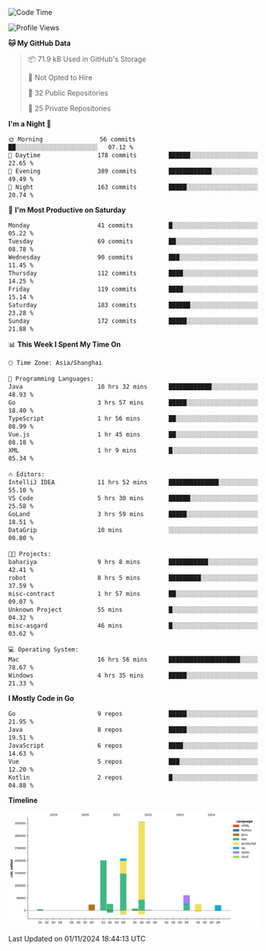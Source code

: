 <!--START_SECTION:waka-->
![Code Time](http://img.shields.io/badge/Code%20Time-2%2C872%20hrs-blue)

![Profile Views](http://img.shields.io/badge/Profile%20Views-0-blue)

**🐱 My GitHub Data** 

> 📦 71.9 kB Used in GitHub's Storage 
 > 
> 🚫 Not Opted to Hire
 > 
> 📜 32 Public Repositories 
 > 
> 🔑 25 Private Repositories 
 > 
**I'm a Night 🦉** 

```text
🌞 Morning                56 commits          ██░░░░░░░░░░░░░░░░░░░░░░░   07.12 % 
🌆 Daytime                178 commits         ██████░░░░░░░░░░░░░░░░░░░   22.65 % 
🌃 Evening                389 commits         ████████████░░░░░░░░░░░░░   49.49 % 
🌙 Night                  163 commits         █████░░░░░░░░░░░░░░░░░░░░   20.74 % 
```
📅 **I'm Most Productive on Saturday** 

```text
Monday                   41 commits          █░░░░░░░░░░░░░░░░░░░░░░░░   05.22 % 
Tuesday                  69 commits          ██░░░░░░░░░░░░░░░░░░░░░░░   08.78 % 
Wednesday                90 commits          ███░░░░░░░░░░░░░░░░░░░░░░   11.45 % 
Thursday                 112 commits         ████░░░░░░░░░░░░░░░░░░░░░   14.25 % 
Friday                   119 commits         ████░░░░░░░░░░░░░░░░░░░░░   15.14 % 
Saturday                 183 commits         ██████░░░░░░░░░░░░░░░░░░░   23.28 % 
Sunday                   172 commits         █████░░░░░░░░░░░░░░░░░░░░   21.88 % 
```


📊 **This Week I Spent My Time On** 

```text
🕑︎ Time Zone: Asia/Shanghai

💬 Programming Languages: 
Java                     10 hrs 32 mins      ████████████░░░░░░░░░░░░░   48.93 % 
Go                       3 hrs 57 mins       █████░░░░░░░░░░░░░░░░░░░░   18.40 % 
TypeScript               1 hr 56 mins        ██░░░░░░░░░░░░░░░░░░░░░░░   08.99 % 
Vue.js                   1 hr 45 mins        ██░░░░░░░░░░░░░░░░░░░░░░░   08.18 % 
XML                      1 hr 9 mins         █░░░░░░░░░░░░░░░░░░░░░░░░   05.34 % 

🔥 Editors: 
IntelliJ IDEA            11 hrs 52 mins      ██████████████░░░░░░░░░░░   55.10 % 
VS Code                  5 hrs 30 mins       ██████░░░░░░░░░░░░░░░░░░░   25.58 % 
GoLand                   3 hrs 59 mins       █████░░░░░░░░░░░░░░░░░░░░   18.51 % 
DataGrip                 10 mins             ░░░░░░░░░░░░░░░░░░░░░░░░░   00.80 % 

🐱‍💻 Projects: 
bahariya                 9 hrs 8 mins        ███████████░░░░░░░░░░░░░░   42.41 % 
robot                    8 hrs 5 mins        █████████░░░░░░░░░░░░░░░░   37.59 % 
misc-contract            1 hr 57 mins        ██░░░░░░░░░░░░░░░░░░░░░░░   09.07 % 
Unknown Project          55 mins             █░░░░░░░░░░░░░░░░░░░░░░░░   04.32 % 
misc-asgard              46 mins             █░░░░░░░░░░░░░░░░░░░░░░░░   03.62 % 

💻 Operating System: 
Mac                      16 hrs 56 mins      ████████████████████░░░░░   78.67 % 
Windows                  4 hrs 35 mins       █████░░░░░░░░░░░░░░░░░░░░   21.33 % 
```

**I Mostly Code in Go** 

```text
Go                       9 repos             █████░░░░░░░░░░░░░░░░░░░░   21.95 % 
Java                     8 repos             █████░░░░░░░░░░░░░░░░░░░░   19.51 % 
JavaScript               6 repos             ████░░░░░░░░░░░░░░░░░░░░░   14.63 % 
Vue                      5 repos             ███░░░░░░░░░░░░░░░░░░░░░░   12.20 % 
Kotlin                   2 repos             █░░░░░░░░░░░░░░░░░░░░░░░░   04.88 % 
```



**Timeline**

![Lines of Code chart](https://raw.githubusercontent.com/youtiaoguagua/youtiaoguagua/master/assets/bar_graph.png)


 Last Updated on 01/11/2024 18:44:13 UTC
<!--END_SECTION:waka-->